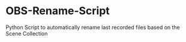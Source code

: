 # OBS-Rename-Script
Python Script to automatically rename last recorded files based on the Scene Collection
